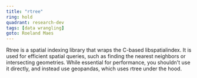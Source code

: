 ```yaml
---
title: "rtree"
ring: hold
quadrant: research-dev
tags: [data wrangling]
goto: Roeland Maes
---
```


Rtree is a spatial indexing library that wraps the C-based libspatialindex. It is used for efficient spatial queries, such as finding the nearest neighbors or intersecting geometries. While essential for performance, you shouldn't use it directly, and instead use geopandas, which uses rtree under the hood.
